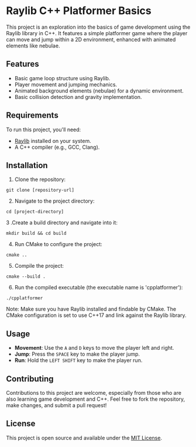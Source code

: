 # Raylib C++ Platformer Basics

This project is an exploration into the basics of game development using the Raylib library in C++. It features a simple platformer game where the player can move and jump within a 2D environment, enhanced with animated elements like nebulae.

## Features

- Basic game loop structure using Raylib.
- Player movement and jumping mechanics.
- Animated background elements (nebulae) for a dynamic environment.
- Basic collision detection and gravity implementation.

## Requirements

To run this project, you'll need:
- [Raylib](https://www.raylib.com/) installed on your system.
- A C++ compiler (e.g., GCC, Clang).

## Installation

1. Clone the repository:
```
git clone [repository-url]
```
2. Navigate to the project directory:
```
cd [project-directory]
```
3 .Create a build directory and navigate into it:
  ```
mkdir build && cd build
```
4. Run CMake to configure the project:
```
cmake ..
```
5. Compile the project:
```
cmake --build .
```
6. Run the compiled executable (the executable name is 'cpplatformer'):
```
./cpplatformer
```
Note: Make sure you have Raylib installed and findable by CMake. The CMake configuration is set to use C++17 and link against the Raylib library.


## Usage

- **Movement**: Use the `A` and `D` keys to move the player left and right.
- **Jump**: Press the `SPACE` key to make the player jump.
- **Run**: Hold the `LEFT SHIFT` key to make the player run.

## Contributing

Contributions to this project are welcome, especially from those who are also learning game development and C++. Feel free to fork the repository, make changes, and submit a pull request!

## License

This project is open source and available under the [MIT License](https://opensource.org/licenses/MIT).
